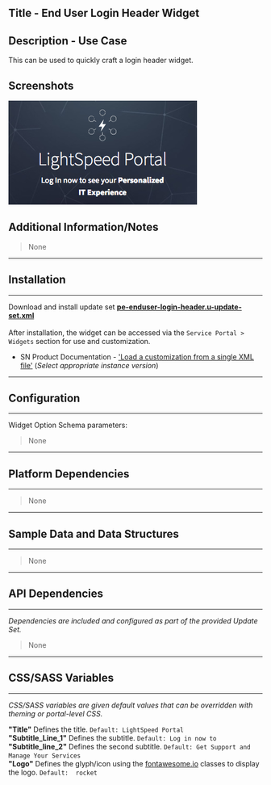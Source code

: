 ## Title - End User Login Header Widget

## Description - Use Case

This can be used to quickly craft a login header widget.

## Screenshots
![](../images/pe-end-user-login-header-1.png)

## Additional Information/Notes 
> None
---
## Installation
---
Download and install update set **[pe-enduser-login-header.u-update-set.xml](pe-enduser-login-header.u-update-set.xml)** <br/><br/>
After installation, the widget can be accessed via the `Service Portal > Widgets` section for use and customization.<br/>
* SN Product Documentation - ['Load a customization from a single XML file'](https://docs.servicenow.com/search?q=Load+a+customization+from+a+single+XML+file)   (<i>Select appropriate instance version</i>)
---
## Configuration
---
Widget Option Schema parameters:
> None
---
## Platform Dependencies
---
> None
---
## Sample Data and Data Structures
---
> None
---
## API Dependencies
---
<i>Dependencies are included and configured as part of the provided Update Set.</i>
> None
---
## CSS/SASS Variables
---
_CSS/SASS variables are given default values that can be overridden with theming or portal-level CSS._

**"Title"** Defines the title.  `Default: LightSpeed Portal`<br/>
**"Subtitle_Line_1"** Defines the subtitle.  `Default: Log in now to`<br/>
**"Subtitle_line_2"** Defines the second subtitle.  `Default: Get Support and Manage Your Services`<br/>
**"Logo"** Defines the glyph/icon using the [fontawesome.io](http://fontawesome.io/cheatsheet/) classes to display the logo.  `Default:  rocket`<br/> 